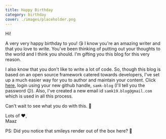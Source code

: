 ```yaml
---
title: Happy Birthday
category: birthday
cover: ./images/placeholder.png
---
```


Hi!

A very very happy birthday to you! :kissing_heart: I know you're an amazing writer and that you love to write. You've been thinking of putting out your thoughts to the world and I think you should. I'm gifting you this blog for this very reason.

I also know that you don't like to write a lot of code. So, though this blog is based on an open source framework catered towards developers, I've set up a much easier way for you to author and maintain your content. Click [here](https://samreenk.com/admin), login using your new github handle, `samk-blog` (I'll tell you the password 😉). Also, I've created a new email id `samk19.blog@gmail.com` which is used in all this process.

Can't wait to see what you do with this. 👻

Lots of ❤️,<br/>
Maaz

PS: Did you notice that smileys render out of the box here? 🌵
